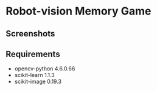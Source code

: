 # Robot-vision Memory Game

## Screenshots

## Requirements
- opencv-python 4.6.0.66
- scikit-learn 1.1.3
- scikit-image 0.19.3